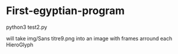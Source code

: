 # First-egyptian-program

python3 test2.py

 will take img/Sans titre9.png into an image with frames arround each HieroGlyph
